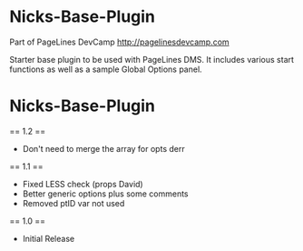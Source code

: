 Nicks-Base-Plugin
==================

Part of PageLines DevCamp
<a href="http://pagelinesdevcamp.com">http://pagelinesdevcamp.com</a>

Starter base plugin to be used with PageLines DMS. It includes various start functions as well as a sample Global Options panel.


Nicks-Base-Plugin
==================

== 1.2 ==
* Don't need to merge the array for opts derr

== 1.1 ==
* Fixed LESS check (props David)
* Better generic options plus some comments
* Removed ptID var not used

== 1.0 ==
* Initial Release

